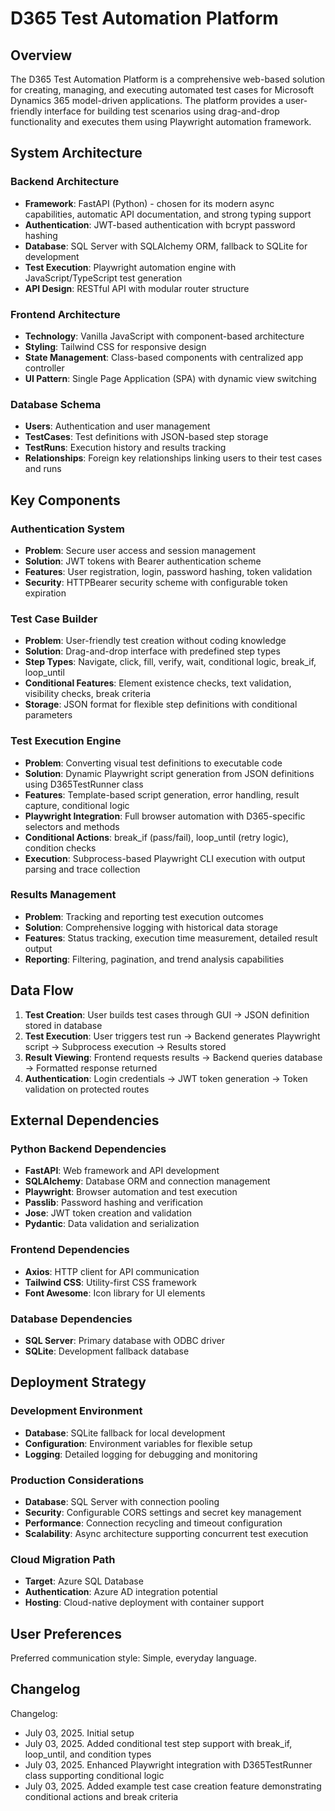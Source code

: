 # D365 Test Automation Platform

## Overview

The D365 Test Automation Platform is a comprehensive web-based solution for creating, managing, and executing automated test cases for Microsoft Dynamics 365 model-driven applications. The platform provides a user-friendly interface for building test scenarios using drag-and-drop functionality and executes them using Playwright automation framework.

## System Architecture

### Backend Architecture
- **Framework**: FastAPI (Python) - chosen for its modern async capabilities, automatic API documentation, and strong typing support
- **Authentication**: JWT-based authentication with bcrypt password hashing
- **Database**: SQL Server with SQLAlchemy ORM, fallback to SQLite for development
- **Test Execution**: Playwright automation engine with JavaScript/TypeScript test generation
- **API Design**: RESTful API with modular router structure

### Frontend Architecture
- **Technology**: Vanilla JavaScript with component-based architecture
- **Styling**: Tailwind CSS for responsive design
- **State Management**: Class-based components with centralized app controller
- **UI Pattern**: Single Page Application (SPA) with dynamic view switching

### Database Schema
- **Users**: Authentication and user management
- **TestCases**: Test definitions with JSON-based step storage
- **TestRuns**: Execution history and results tracking
- **Relationships**: Foreign key relationships linking users to their test cases and runs

## Key Components

### Authentication System
- **Problem**: Secure user access and session management
- **Solution**: JWT tokens with Bearer authentication scheme
- **Features**: User registration, login, password hashing, token validation
- **Security**: HTTPBearer security scheme with configurable token expiration

### Test Case Builder
- **Problem**: User-friendly test creation without coding knowledge
- **Solution**: Drag-and-drop interface with predefined step types
- **Step Types**: Navigate, click, fill, verify, wait, conditional logic, break_if, loop_until
- **Conditional Features**: Element existence checks, text validation, visibility checks, break criteria
- **Storage**: JSON format for flexible step definitions with conditional parameters

### Test Execution Engine
- **Problem**: Converting visual test definitions to executable code
- **Solution**: Dynamic Playwright script generation from JSON definitions using D365TestRunner class
- **Features**: Template-based script generation, error handling, result capture, conditional logic
- **Playwright Integration**: Full browser automation with D365-specific selectors and methods
- **Conditional Actions**: break_if (pass/fail), loop_until (retry logic), condition checks
- **Execution**: Subprocess-based Playwright CLI execution with output parsing and trace collection

### Results Management
- **Problem**: Tracking and reporting test execution outcomes
- **Solution**: Comprehensive logging with historical data storage
- **Features**: Status tracking, execution time measurement, detailed result output
- **Reporting**: Filtering, pagination, and trend analysis capabilities

## Data Flow

1. **Test Creation**: User builds test cases through GUI → JSON definition stored in database
2. **Test Execution**: User triggers test run → Backend generates Playwright script → Subprocess execution → Results stored
3. **Result Viewing**: Frontend requests results → Backend queries database → Formatted response returned
4. **Authentication**: Login credentials → JWT token generation → Token validation on protected routes

## External Dependencies

### Python Backend Dependencies
- **FastAPI**: Web framework and API development
- **SQLAlchemy**: Database ORM and connection management
- **Playwright**: Browser automation and test execution
- **Passlib**: Password hashing and verification
- **Jose**: JWT token creation and validation
- **Pydantic**: Data validation and serialization

### Frontend Dependencies
- **Axios**: HTTP client for API communication
- **Tailwind CSS**: Utility-first CSS framework
- **Font Awesome**: Icon library for UI elements

### Database Dependencies
- **SQL Server**: Primary database with ODBC driver
- **SQLite**: Development fallback database

## Deployment Strategy

### Development Environment
- **Database**: SQLite fallback for local development
- **Configuration**: Environment variables for flexible setup
- **Logging**: Detailed logging for debugging and monitoring

### Production Considerations
- **Database**: SQL Server with connection pooling
- **Security**: Configurable CORS settings and secret key management
- **Performance**: Connection recycling and timeout configuration
- **Scalability**: Async architecture supporting concurrent test execution

### Cloud Migration Path
- **Target**: Azure SQL Database
- **Authentication**: Azure AD integration potential
- **Hosting**: Cloud-native deployment with container support

## User Preferences

Preferred communication style: Simple, everyday language.

## Changelog

Changelog:
- July 03, 2025. Initial setup
- July 03, 2025. Added conditional test step support with break_if, loop_until, and condition types
- July 03, 2025. Enhanced Playwright integration with D365TestRunner class supporting conditional logic
- July 03, 2025. Added example test case creation feature demonstrating conditional actions and break criteria